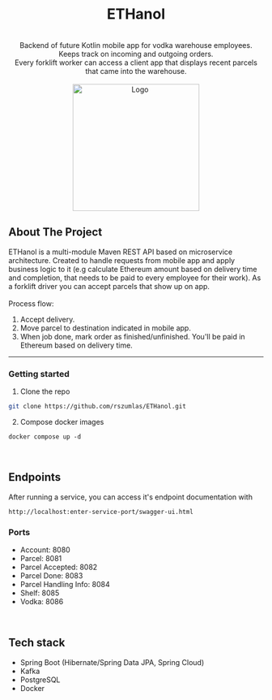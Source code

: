 <div align="center">
<h1 align="center">ETHanol</h1>

<br>

<a align="center">
Backend of future Kotlin mobile app for vodka warehouse employees. Keeps track on incoming and outgoing orders. <br>
Every forklift worker can access a client app that displays recent parcels that came into the warehouse.
</a>
<br><br>
<img src="https://i.ibb.co/kXJBD13/forklift-reverse.png" alt="Logo" width="250">
</div>


<!-- ABOUT THE PROJECT -->
## About The Project

ETHanol is a multi-module Maven REST API based on microservice architecture. Created to handle requests from mobile app and apply business logic to it (e.g calculate Ethereum amount based on delivery time and completion, that needs to be paid to every employee for their work).
As a forklift driver you can accept parcels that show up on app.
<br><br>
Process flow:
1. Accept delivery.
2. Move parcel to destination indicated in mobile app.
3. When job done, mark order as finished/unfinished. You'll be paid in Ethereum based on delivery time.

***

### Getting started
1. Clone the repo
  ```sh
  git clone https://github.com/rszumlas/ETHanol.git
  ```
2. Compose docker images
  ```
  docker compose up -d
  ```
<br/>

## Endpoints
After running a service, you can access it's endpoint documentation with
  ```
  http://localhost:enter-service-port/swagger-ui.html
  ```
  
### Ports

* Account: 8080
* Parcel: 8081
* Parcel Accepted: 8082
* Parcel Done: 8083
* Parcel Handling Info: 8084
* Shelf: 8085
* Vodka: 8086

<br/>

## Tech stack

* Spring Boot (Hibernate/Spring Data JPA, Spring Cloud)
* Kafka
* PostgreSQL
* Docker
